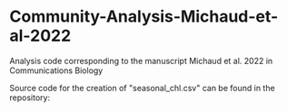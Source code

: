 # Community-Analysis-Michaud-et-al-2022
Analysis code corresponding to the manuscript Michaud et al. 2022 in Communications Biology 

Source code for the creation of "seasonal_chl.csv" can be found in the repository: 
